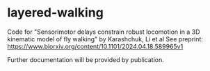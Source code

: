 # layered-walking

Code for "Sensorimotor delays constrain robust locomotion in a 3D kinematic model of fly walking" by Karashchuk, Li et al
See preprint: https://www.biorxiv.org/content/10.1101/2024.04.18.589965v1

Further documentation will be provided by publication.
